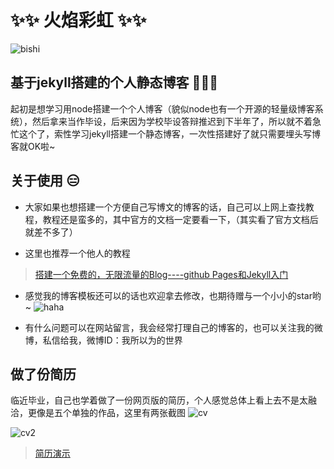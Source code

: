 # :sparkles::sparkles: 火焰彩虹 :sparkles::sparkles:
![bishi](http://7xonct.com1.z0.glb.clouddn.com/rabit/bisihi.gif)
## 基于jekyll搭建的个人静态博客 :dizzy::dizzy::dizzy:
起初是想学习用node搭建一个个人博客（貌似node也有一个开源的轻量级博客系统），然后拿来当作毕设，后来因为学校毕设答辩推迟到下半年了，所以就不着急忙这个了，索性学习jekyll搭建一个静态博客，一次性搭建好了就只需要埋头写博客就OK啦~


## 关于使用 :expressionless:

* 大家如果也想搭建一个方便自己写博文的博客的话，自己可以上网上查找教程，教程还是蛮多的，其中官方的文档一定要看一下，（其实看了官方文档后就差不多了）

* 这里也推荐一个他人的教程


>  [搭建一个免费的，无限流量的Blog----github Pages和Jekyll入门](http://www.ruanyifeng.com/blog/2012/08/blogging_with_jekyll.html0)


* 感觉我的博客模板还可以的话也欢迎拿去修改，也期待赠与一个小小的star哟~ 
![haha](http://7xonct.com1.z0.glb.clouddn.com/rabit/haha.gif)

* 有什么问题可以在网站留言，我会经常打理自己的博客的，也可以关注我的微博，私信给我，微博ID：我所以为的世界



##  做了份简历
临近毕业，自己也学着做了一份网页版的简历，个人感觉总体上看上去不是太融洽，更像是五个单独的作品，这里有两张截图
![cv](http://7xonct.com1.z0.glb.clouddn.com/photos/jietupage1.png)


![cv2](http://7xonct.com1.z0.glb.clouddn.com/photos/jietupage5.png)


> [简历演示](http://momeakl.github.io/CV/)
